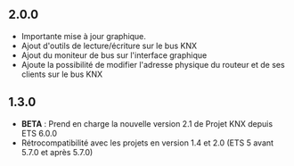 ## 2.0.0
- Importante mise à jour graphique.
- Ajout d'outils de lecture/écriture sur le bus KNX
- Ajout du moniteur de bus sur l'interface graphique
- Ajoute la possibilité de modifier l'adresse physique du routeur et de ses clients sur le bus KNX  

## 1.3.0
- **BETA** : Prend en charge la nouvelle version 2.1 de Projet KNX depuis ETS 6.0.0
- Rétrocompatibilité avec les projets en version 1.4 et 2.0 (ETS 5 avant 5.7.0 et après 5.7.0) 

